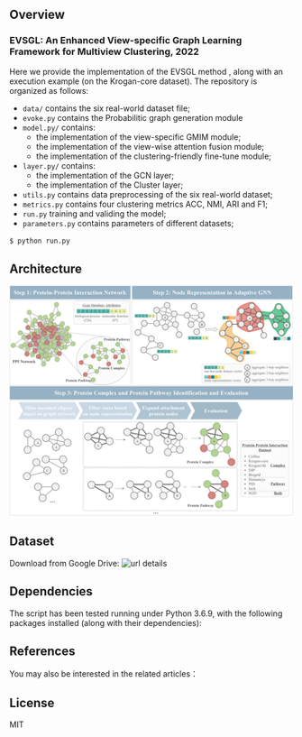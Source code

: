 ## Overview
### EVSGL: An Enhanced View-specific Graph Learning Framework for Multiview Clustering, 2022


Here we provide the implementation of the EVSGL method , along with an execution example (on the Krogan-core dataset). The repository is organized as follows:
+ `data/` contains the six real-world dataset file;
+ `evoke.py` contains the Probabilitic graph generation module
+ `model.py/` contains:
  + the implementation of the view-specific GMIM module;
  + the implementation of the view-wise attention fusion module;
  + the implementation of the clustering-friendly fine-tune module;
+ `layer.py/` contains:
  + the implementation of the GCN layer;
  + the implementation of the Cluster layer;
+ `utils.py` contains data preprocessing of the six real-world dataset;
+ `metrics.py` contains four clustering metrics ACC, NMI, ARI and F1;
+ `run.py` training and validing the model;
+ `parameters.py` contains parameters of different datasets; 

```bash
$ python run.py
```
## Architecture

![image](https://github.com/aI-area/AdaPPI/blob/main/framework.png)


## Dataset
Download from Google Drive: ![url](https://drive.google.com/drive/folders/1P3-9Kk1ohNrw7-uMjpL49Vp7JQppPQHn?usp=sharing)
details

## Dependencies
The script has been tested running under Python 3.6.9, with the following packages installed (along with their dependencies):


## References
You may also be interested in the related articles：

## License

MIT
